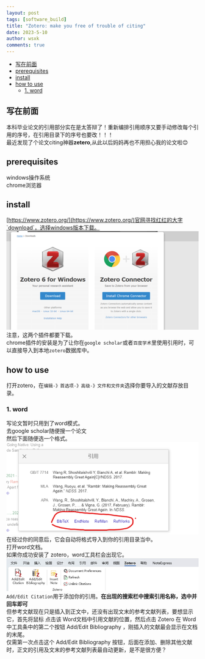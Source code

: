 ```yaml
---
layout: post
tags: [software_build]
title: "Zotero: make you free of trouble of citing"
date: 2023-5-10
author: wsxk
comments: true
---
```


- [写在前面](#写在前面)
- [prerequisites](#prerequisites)
- [install](#install)
- [how to use](#how-to-use)
  - [1. word](#1-word)


<!-- Google tag (gtag.js) -->
<script async src="https://www.googletagmanager.com/gtag/js?id=G-C22S5YSYL7"></script>
<script>
  window.dataLayer = window.dataLayer || [];
  function gtag(){dataLayer.push(arguments);}
  gtag('js', new Date());

  gtag('config', 'G-C22S5YSYL7');
</script>


## 写在前面<br>
本科毕业论文的引用部分实在是太答辩了！重新编排引用顺序又要手动修改每个引用的序号，在引用目录下的序号也要改！！！<br>
最近发现了个论文citing神器**zetero**,从此以后妈妈再也不用担心我的论文啦😊<br>

## prerequisites<br>
windows操作系统<br>
chrome浏览器<br>

## install<br>
[https://www.zotero.org/](https://www.zotero.org/)官网寻找红红的大字`download`，选择windows版本下载。<br>
![](https://raw.githubusercontent.com/wsxk/wsxk_pictures/main/2023-4-27-vscode_cmake/20230522114447.png)
注意，这两个插件都要下载。<br>
chrome插件的安装是为了让你在`google scholar`或者`百度学术`里使用引用时，可以直接导入到本地`zotero`数据库中。<br>

## how to use<br>
打开zotero，在`编辑-》首选项-》高级-》文件和文件夹`选择你要导入的文献存放目录。<br>
### 1. word<br>
写论文暂时只用到了word模式。<br>
去google scholar随便搜一个论文<br>
然后下面随便选一个格式。<br>
![](https://raw.githubusercontent.com/wsxk/wsxk_pictures/main/2023-4-27-vscode_cmake/20230522115055.png)
在经过你的同意后，它会自动将格式导入到你的引用目录当中。<br>
打开word文档。<br>
如果你成功安装了 zotero，word工具栏会出现它。<br>
![](https://raw.githubusercontent.com/wsxk/wsxk_pictures/main/2023-4-27-vscode_cmake/20230522115211.png)<br>
`Add/Edit Citation`用于添加你的引用。**在出现的搜索栏中搜索引用名称，选中并回车即可**<br>
但参考文献现在只是插入到正文中，还没有出现文末的参考文献列表，要想显示它，首先将鼠标
点击该 Word文档中引用文献的位置，然后点击 Zotero 在 Word 中工具条中的第二个按钮 Add/Edit Bibliography ，刚插入的文献最会显示在文档的末尾。<br>
仅需第一次点击这个 Add/Edit Bibliography 按钮，后面在添加、删除其他文献时，正文的引用及文末的参考文献列表最自动更新，是不是很方便？